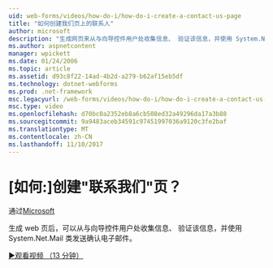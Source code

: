 ```yaml
---
uid: web-forms/videos/how-do-i/how-do-i-create-a-contact-us-page
title: "如何创建我们页上的联系人"
author: microsoft
description: "生成网页来从与向导控件用户处收集信息、 验证该信息，并使用 System.Net.Mail 类发送配置..."
ms.author: aspnetcontent
manager: wpickett
ms.date: 01/24/2006
ms.topic: article
ms.assetid: d93c8f22-14ad-4b2d-a279-b62af15eb5df
ms.technology: dotnet-webforms
ms.prod: .net-framework
msc.legacyurl: /web-forms/videos/how-do-i/how-do-i-create-a-contact-us-page
msc.type: video
ms.openlocfilehash: d70bc0a2352eb8a6cb508ed32a49296da17a3b88
ms.sourcegitcommit: 9a9483aceb34591c97451997036a9120c3fe2baf
ms.translationtype: MT
ms.contentlocale: zh-CN
ms.lasthandoff: 11/10/2017
---
```

<a name="how-do-i-create-a-contact-us-page"></a>[如何:]创建"联系我们"页？
====================
通过[Microsoft](https://github.com/microsoft)

生成 web 页后，可以从与向导控件用户处收集信息、 验证该信息，并使用 System.Net.Mail 类发送确认电子邮件。

[&#9654;观看视频 （13 分钟）](https://channel9.msdn.com/Blogs/ASP-NET-Site-Videos/how-do-i-create-a-contact-us-page)
